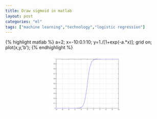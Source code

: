 ```yaml
---
title: Draw sigmoid in matlab
layout: post
categories: "ml"
tags: ["machine learning","technology","logistic regression"]
---
```


{% highlight matlab %}
a=2;
x=-10:0.1:10;
y=1./[1+exp(-a.*x)];
grid on;
plot(x,y,'b');
{%  endhighlight %}
<p align="center">
<img src="/static/images/sigmoid.svg" alt="sigmoid"  width="50%" />
</p>
